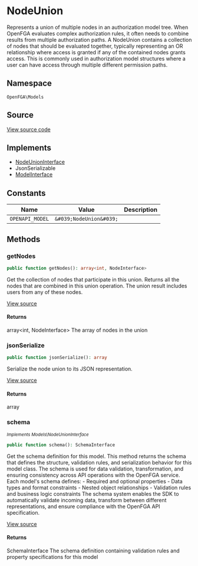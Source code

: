 # NodeUnion

Represents a union of multiple nodes in an authorization model tree. When OpenFGA evaluates complex authorization rules, it often needs to combine results from multiple authorization paths. A NodeUnion contains a collection of nodes that should be evaluated together, typically representing an OR relationship where access is granted if any of the contained nodes grants access. This is commonly used in authorization model structures where a user can have access through multiple different permission paths.

## Namespace
`OpenFGA\Models`

## Source
[View source code](https://github.com/evansims/openfga-php/blob/main/src/Models/NodeUnion.php)

## Implements
* [NodeUnionInterface](NodeUnionInterface.md)
* JsonSerializable
* [ModelInterface](ModelInterface.md)

## Constants
| Name | Value | Description |
|------|-------|-------------|
| `OPENAPI_MODEL` | `&#039;NodeUnion&#039;` |  |


## Methods
### getNodes


```php
public function getNodes(): array<int, NodeInterface>
```

Get the collection of nodes that participate in this union. Returns all the nodes that are combined in this union operation. The union result includes users from any of these nodes.

[View source](https://github.com/evansims/openfga-php/blob/main/src/Models/NodeUnion.php#L55)


#### Returns
array&lt;int, NodeInterface&gt;
 The array of nodes in the union

### jsonSerialize


```php
public function jsonSerialize(): array
```

Serialize the node union to its JSON representation.

[View source](https://github.com/evansims/openfga-php/blob/main/src/Models/NodeUnion.php#L64)


#### Returns
array

### schema

*<small>Implements Models\NodeUnionInterface</small>*  

```php
public function schema(): SchemaInterface
```

Get the schema definition for this model. This method returns the schema that defines the structure, validation rules, and serialization behavior for this model class. The schema is used for data validation, transformation, and ensuring consistency across API operations with the OpenFGA service. Each model&#039;s schema defines: - Required and optional properties - Data types and format constraints - Nested object relationships - Validation rules and business logic constraints The schema system enables the SDK to automatically validate incoming data, transform between different representations, and ensure compliance with the OpenFGA API specification.

[View source](https://github.com/evansims/openfga-php/blob/main/src/Models/ModelInterface.php#L52)


#### Returns
SchemaInterface
 The schema definition containing validation rules and property specifications for this model

